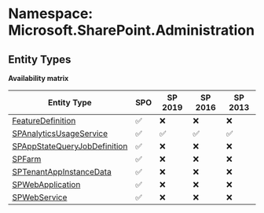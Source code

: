 # Namespace: Microsoft.SharePoint.Administration

## Entity Types

**Availability matrix**

Entity Type | SPO | SP 2019 | SP 2016 | SP 2013
----------|-----|---------|---------|--------
[FeatureDefinition](./EntityTypes/FeatureDefinition.md) | ✅ | ❌ | ❌ | ❌
[SPAnalyticsUsageService](./EntityTypes/SPAnalyticsUsageService.md) | ✅ | ✅ | ✅ | ✅
[SPAppStateQueryJobDefinition](./EntityTypes/SPAppStateQueryJobDefinition.md) | ✅ | ❌ | ❌ | ❌
[SPFarm](./EntityTypes/SPFarm.md) | ✅ | ❌ | ❌ | ❌
[SPTenantAppInstanceData](./EntityTypes/SPTenantAppInstanceData.md) | ✅ | ❌ | ❌ | ❌
[SPWebApplication](./EntityTypes/SPWebApplication.md) | ✅ | ❌ | ❌ | ❌
[SPWebService](./EntityTypes/SPWebService.md) | ✅ | ❌ | ❌ | ❌
